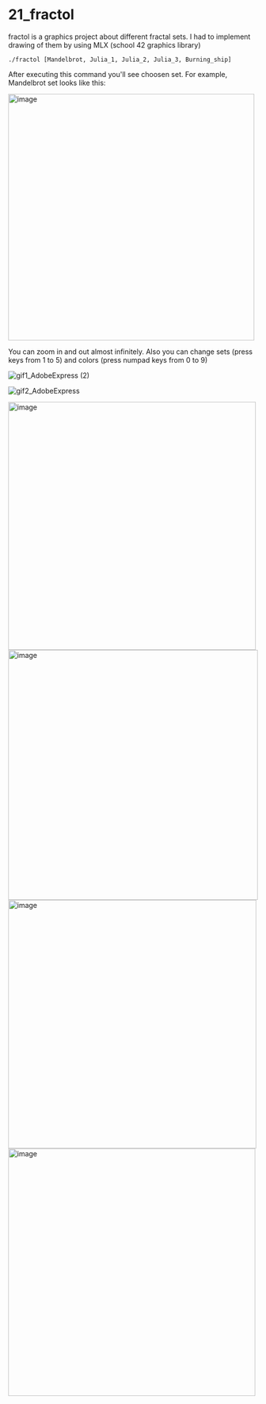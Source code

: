 # 21_fractol
fractol is a graphics project about different fractal sets. I had to implement drawing of them by using MLX (school 42 graphics library)

```
./fractol [Mandelbrot, Julia_1, Julia_2, Julia_3, Burning_ship]
```
After executing this command you'll see choosen set. For example, Mandelbrot set looks like this:

<img width="497" alt="image" src="https://user-images.githubusercontent.com/34583349/175293814-295c2e78-781c-496e-8c23-550e2e96ca46.png">


You can zoom in and out almost infinitely. Also you can change sets (press keys from 1 to 5) and colors (press numpad keys from 0 to 9)

![gif1_AdobeExpress (2)](https://user-images.githubusercontent.com/34583349/175312787-f8914056-93d8-40d6-b589-eb226fef87e1.gif)

![gif2_AdobeExpress](https://user-images.githubusercontent.com/34583349/175311518-d6891cec-d1fd-4b4d-89c1-fbb86b014e7d.gif)


<img width="500" alt="image" src="https://user-images.githubusercontent.com/34583349/175296806-6c2412c6-8903-4e02-8983-bb47e072d186.png">

<img width="504" alt="image" src="https://user-images.githubusercontent.com/34583349/175296855-3646d682-3ba2-458a-8203-208709e5e6b9.png">

<img width="501" alt="image" src="https://user-images.githubusercontent.com/34583349/175296904-c7f801f7-e371-4e12-9c64-b9e197611818.png">

<img width="499" alt="image" src="https://user-images.githubusercontent.com/34583349/175296969-7388aeeb-0a43-47f1-bbf8-74fbeaefeff5.png">


